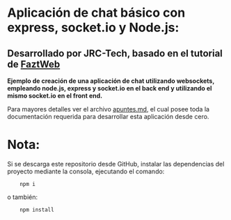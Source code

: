 # Aplicación de chat básico con express, socket.io y Node.js:
## Desarrollado por JRC-Tech, basado en el tutorial de [FaztWeb](https://www.youtube.com/watch?v=0wqteZNqruc&ab_channel=Fazt)

**Ejemplo de creación de una aplicación de chat utilizando websockets, empleando node.js, express y socket.io en el back end y utilizando el mismo socket.io en el front end.**

Para mayores detalles ver el archivo [apuntes.md](https://github.com/jrctech/socketio_server/blob/master/apuntes.md), el cual posee toda la documentación requerida para desarrollar esta aplicación desde cero.

# Nota:
Si se descarga este repositorio desde GitHub, instalar las dependencias del proyecto mediante la consola, ejecutando el comando:

        npm i

o también:

        npm install